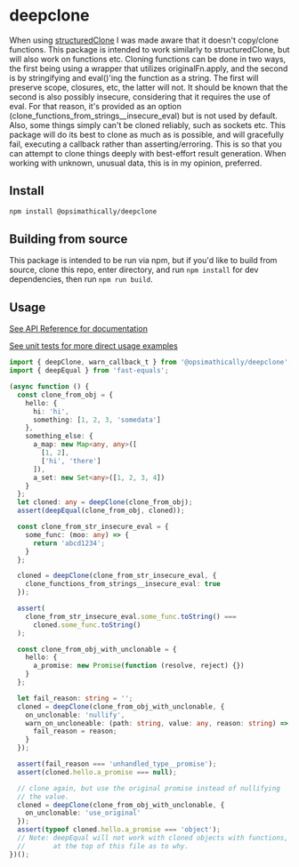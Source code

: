 # deepclone

When using [structuredClone](https://developer.mozilla.org/en-US/docs/Web/API/Window/structuredClone) I was made aware that it doesn't copy/clone functions. This package is
intended to work similarly to structuredClone, but will also work on functions etc. Cloning functions
can be done in two ways, the first being using a wrapper that utilizes originalFn.apply, and the second
is by stringifying and eval()'ing the function as a string. The first will preserve scope, closures, etc,
the latter will not. It should be known that the second is also possibly insecure, considering that
it requires the use of eval. For that reason, it's provided as an option (clone_functions_from_strings\_\_insecure_eval)
but is not used by default. Also, some things simply can't be cloned reliably, such as sockets etc. This
package will do its best to clone as much as is possible, and will gracefully fail, executing a callback
rather than asserting/erroring. This is so that you can attempt to clone things deeply with best-effort
result generation. When working with unknown, unusual data, this is in my opinion, preferred.

## Install

```bash
npm install @opsimathically/deepclone
```

## Building from source

This package is intended to be run via npm, but if you'd like to build from source,
clone this repo, enter directory, and run `npm install` for dev dependencies, then run
`npm run build`.

## Usage

[See API Reference for documentation](https://github.com/opsimathically/deepclone/blob/main/docs/)

[See unit tests for more direct usage examples](https://github.com/opsimathically/deepclone/blob/main/test/deepclone.test.ts)

```typescript
import { deepClone, warn_callback_t } from '@opsimathically/deepclone';
import { deepEqual } from 'fast-equals';

(async function () {
  const clone_from_obj = {
    hello: {
      hi: 'hi',
      something: [1, 2, 3, 'somedata']
    },
    something_else: {
      a_map: new Map<any, any>([
        [1, 2],
        ['hi', 'there']
      ]),
      a_set: new Set<any>([1, 2, 3, 4])
    }
  };
  let cloned: any = deepClone(clone_from_obj);
  assert(deepEqual(clone_from_obj, cloned));

  const clone_from_str_insecure_eval = {
    some_func: (moo: any) => {
      return 'abcd1234';
    }
  };

  cloned = deepClone(clone_from_str_insecure_eval, {
    clone_functions_from_strings__insecure_eval: true
  });

  assert(
    clone_from_str_insecure_eval.some_func.toString() ===
      cloned.some_func.toString()
  );

  const clone_from_obj_with_unclonable = {
    hello: {
      a_promise: new Promise(function (resolve, reject) {})
    }
  };

  let fail_reason: string = '';
  cloned = deepClone(clone_from_obj_with_unclonable, {
    on_unclonable: 'nullify',
    warn_on_uncloneable: (path: string, value: any, reason: string) => {
      fail_reason = reason;
    }
  });

  assert(fail_reason === 'unhandled_type__promise');
  assert(cloned.hello.a_promise === null);

  // clone again, but use the original promise instead of nullifying
  // the value.
  cloned = deepClone(clone_from_obj_with_unclonable, {
    on_unclonable: 'use_original'
  });
  assert(typeof cloned.hello.a_promise === 'object');
  // Note: deepEqual will not work with cloned objects with functions, see the readme information
  //       at the top of this file as to why.
})();
```
